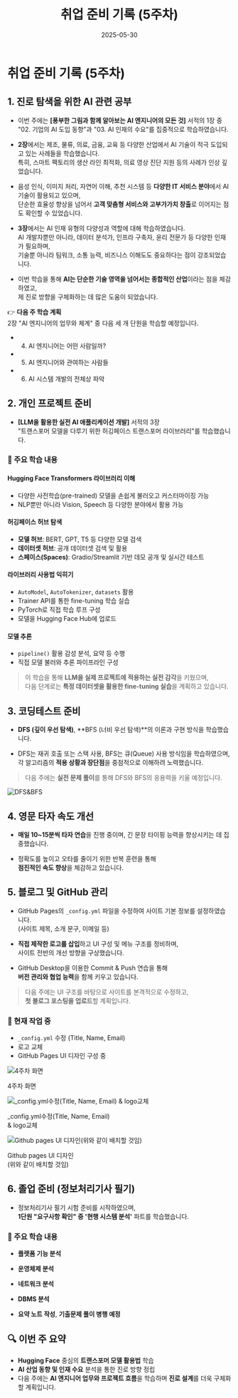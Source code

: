﻿---
title: "취업 준비 기록 (5주차)"
date: 2025-05-30
layout: post
categories: [취업준비]
tags: [AI, 코딩테스트, 졸업준비, 타자연습, 프로젝트, GitHub]
---

# 취업 준비 기록 (5주차)

## 1. 진로 탐색을 위한 AI 관련 공부

- 이번 주에는 **[풍부한 그림과 함께 알아보는 AI 엔지니어의 모든 것]** 서적의 1장 중  
  "02. 기업의 AI 도입 동향"과 "03. AI 인재의 수요"를 집중적으로 학습하였습니다.

- **2장**에서는 제조, 물류, 의료, 금융, 교육 등 다양한 산업에서 AI 기술이 적극 도입되고 있는 사례들을 학습했습니다.  
  특히, 스마트 팩토리의 생산 라인 최적화, 의료 영상 진단 지원 등의 사례가 인상 깊었습니다.

- 음성 인식, 이미지 처리, 자연어 이해, 추천 시스템 등 **다양한 IT 서비스 분야**에서 AI 기술이 활용되고 있으며,  
  단순한 효율성 향상을 넘어서 **고객 맞춤형 서비스와 고부가가치 창출**로 이어지는 점도 확인할 수 있었습니다.

- **3장**에서는 AI 인재 유형의 다양성과 역할에 대해 학습하였습니다.  
  AI 개발자뿐만 아니라, 데이터 분석가, 인프라 구축자, 윤리 전문가 등 다양한 인재가 필요하며,  
  기술뿐 아니라 팀워크, 소통 능력, 비즈니스 이해도도 중요하다는 점이 강조되었습니다.

- 이번 학습을 통해 **AI는 단순한 기술 영역을 넘어서는 종합적인 산업**이라는 점을 체감하였고,  
  제 진로 방향을 구체화하는 데 많은 도움이 되었습니다.

👉 **다음 주 학습 계획**  
2장 "AI 엔지니어의 업무와 체계" 중 다음 세 개 단원을 학습할 예정입니다.
- 04) AI 엔지니어는 어떤 사람일까?  
- 05) AI 엔지니어와 관여하는 사람들  
- 06) AI 시스템 개발의 전체상 파악


## 2. 개인 프로젝트 준비

- **[LLM을 활용한 실전 AI 애플리케이션 개발]** 서적의 3장  
  "트랜스포머 모델을 다루기 위한 허깅페이스 트랜스포머 라이브러리"를 학습했습니다.

### 📌 주요 학습 내용
#### Hugging Face Transformers 라이브러리 이해
- 다양한 사전학습(pre-trained) 모델을 손쉽게 불러오고 커스터마이징 가능  
- NLP뿐만 아니라 Vision, Speech 등 다양한 분야에서 활용 가능

#### 허깅페이스 허브 탐색
- **모델 허브**: BERT, GPT, T5 등 다양한 모델 검색  
- **데이터셋 허브**: 공개 데이터셋 검색 및 활용  
- **스페이스(Spaces)**: Gradio/Streamlit 기반 데모 공개 및 실시간 테스트

#### 라이브러리 사용법 익히기
- `AutoModel`, `AutoTokenizer`, `datasets` 활용  
- Trainer API를 통한 fine-tuning 학습 실습  
- PyTorch로 직접 학습 루프 구성  
- 모델을 Hugging Face Hub에 업로드

#### 모델 추론
- `pipeline()` 활용 감성 분석, 요약 등 수행  
- 직접 모델 불러와 추론 파이프라인 구성

> 이 학습을 통해 **LLM을 실제 프로젝트에 적용하는 실전 감각**을 키웠으며,  
> 다음 단계로는 **특정 데이터셋을 활용한 fine-tuning 실습**을 계획하고 있습니다.


## 3. 코딩테스트 준비

- **DFS (깊이 우선 탐색)**, **BFS (너비 우선 탐색)**의 이론과 구현 방식을 학습했습니다.

- DFS는 재귀 호출 또는 스택 사용, BFS는 큐(Queue) 사용 방식임을 학습하였으며,  
  각 알고리즘의 **적용 상황과 장단점**을 중점적으로 이해하려 노력했습니다.

> 다음 주에는 **실전 문제 풀이**를 통해 DFS와 BFS의 응용력을 키울 예정입니다.

<!-- 일반적 삽입 -->
![DFS&BFS](/images/0530/0530-1.png)


## 4. 영문 타자 속도 개선

- **매일 10~15분씩 타자 연습**을 진행 중이며, 긴 문장 타이핑 능력을 향상시키는 데 집중했습니다.

- 정확도를 높이고 오타를 줄이기 위한 반복 훈련을 통해  
  **점진적인 속도 향상**을 체감하고 있습니다.


## 5. 블로그 및 GitHub 관리

- GitHub Pages의 `_config.yml` 파일을 수정하여 사이트 기본 정보를 설정하였습니다.  
  (사이트 제목, 소개 문구, 이메일 등)

- **직접 제작한 로고를 삽입**하고 UI 구성 및 메뉴 구조를 정비하며,  
  사이트 전반의 개선 방향을 구상했습니다.

- GitHub Desktop을 이용한 Commit & Push 연습을 통해  
  **버전 관리와 협업 능력**을 함께 키우고 있습니다.

> 다음 주에는 UI 구조를 바탕으로 사이트를 본격적으로 수정하고,  
> **첫 블로그 포스팅을 업로드**할 계획입니다.

### 🔧 현재 작업 중
- `_config.yml` 수정 (Title, Name, Email)
- 로고 교체  
- GitHub Pages UI 디자인 구성 중


<!--이미지&캡션 그룹-->
<div class="img-caption-group">
  <div class="img-caption uniform-img">
    <img src="/images/0530/0530-2.png" alt="4주차 화면" />
    <p>4주차 화면</p>
  </div>

  <div class="img-caption uniform-img">
    <img src="/images/0530/0530-3.png" alt="_config.yml수정(Title, Name, Email) & logo교체" />
    <p>_config.yml수정(Title, Name, Email)<br>& logo교체</p>
  </div>

  <div class="img-caption uniform-img">
    <img src="/images/0530/0530-4.jpg" alt="Github pages UI 디자인(위와 같이 배치할 것임)" />
    <p>Github pages UI 디자인<br>(위와 같이 배치할 것임)</p>
  </div>
</div>


## 6. 졸업 준비 (정보처리기사 필기)

- 정보처리기사 필기 시험 준비를 시작하였으며,  
  **1단원 "요구사항 확인" 중 '현행 시스템 분석'** 파트를 학습했습니다.

### 📌 주요 학습 내용
- **플랫폼 기능 분석**
- **운영체제 분석**
- **네트워크 분석**
- **DBMS 분석**

- **요약 노트 작성**, **기출문제 풀이 병행 예정**


## 🔍 이번 주 요약
- **Hugging Face** 중심의 **트랜스포머 모델 활용법** 학습
- **AI 산업 동향 및 인재 수요** 분석을 통한 진로 방향 정립
- 다음 주에는 **AI 엔지니어 업무와 프로젝트 흐름**을 학습하며 **진로 설계**를 더욱 구체화할 계획입니다.
